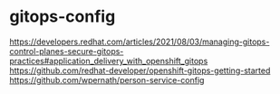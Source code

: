 # gitops-config

https://developers.redhat.com/articles/2021/08/03/managing-gitops-control-planes-secure-gitops-practices#application_delivery_with_openshift_gitops
https://github.com/redhat-developer/openshift-gitops-getting-started
https://github.com/wpernath/person-service-config